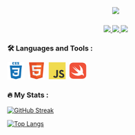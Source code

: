 <div id="header" align="center">
  <img src="https://media1.giphy.com/media/13HgwGsXF0aiGY/giphy.gif?cid=6c09b952cdddab38d388195e1f7f40e9494f99822ee4b7f9&rid=giphy.gif&ct=g" width="150"/>
</div>

###

<div id="badges" align="center">
  <a href="https://instagram.com/ts_family_dev" target="_blank">
    <img src="https://img.shields.io/badge/Instagram-purple?style=for-the-badge&logo=instagram&logoColor=white">
  </a>
  <a href="https://vk.com/pab10" target="_blank">
    <img src="https://img.shields.io/badge/Vkontakte-blue?style=for-the-badge&logo=vk&logoColor=white">
  </a>
  <a href="https://t.me/opt1mus26" target="_blank">
    <img src="https://img.shields.io/badge/telegram-black?style=for-the-badge&logo=telegram&logoColor=white">
  </a>
</div>

### :hammer_and_wrench: Languages and Tools :
<div>
  <img src="https://github.com/devicons/devicon/blob/master/icons/css3/css3-plain-wordmark.svg"  title="CSS3" alt="CSS" width="40" height="40"/>&nbsp;
  <img src="https://github.com/devicons/devicon/blob/master/icons/html5/html5-original.svg" title="HTML5" alt="HTML" width="40" height="40"/>&nbsp;
  <img src="https://github.com/devicons/devicon/blob/master/icons/javascript/javascript-original.svg" title="JavaScript" alt="JavaScript" width="40" height="40"/>&nbsp;
<img src="https://github.com/devicons/devicon/blob/master/icons/swift/swift-original.svg" title="SWIFT" alt="SWIFT" width="40" height="40"/>&nbsp;
</div>

### :fire: My Stats :

[![GitHub Streak](http://github-readme-streak-stats.herokuapp.com?user=Opt1mus26&theme=dark&background=000000)](https://git.io/streak-stats)

[![Top Langs](https://github-readme-stats.vercel.app/api/top-langs/?username=Opt1mus26&layout=compact&theme=vision-friendly-dark)](https://github.com/anuraghazra/github-readme-stats)
